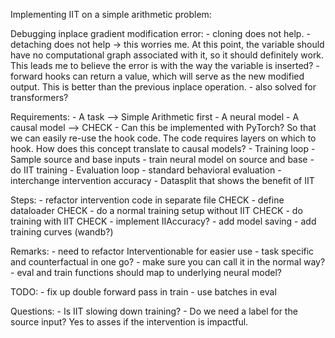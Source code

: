 Implementing IIT on a simple arithmetic problem:

Debugging inplace gradient modification error:
    - cloning does not help.
    - detaching does not help -> this worries me. At this point, the variable should have no computational graph associated with it, so it should definitely work. This leads me to believe the error is with the way the variable is inserted?
    - forward hooks can return a value, which will serve as the new modified output. This is better than the previous inplace operation.
    - also solved for transformers?

Requirements:
    - A task            --> Simple Arithmetic first
    - A neural model
    - A causal model    --> CHECK
        - Can this be implemented with PyTorch? So that we can easily re-use the hook code. The code requires layers on which to hook. How does this concept translate to causal models?
    - Training loop
        - Sample source and base inputs
        - train neural model on source and base
        - do IIT training
    - Evaluation loop
        - standard behavioral evaluation
        - interchange intervention accuracy
    - Datasplit that shows the benefit of IIT

Steps:
    - refactor intervention code in separate file CHECK
    - define dataloader CHECK
    - do a normal training setup without IIT CHECK
    - do training with IIT CHECK
    - implement IIAccuracy?
    - add model saving
    - add training curves (wandb?)

Remarks:
    - need to refactor Interventionable for easier use
        - task specific and counterfactual in one go?
        - make sure you can call it in the normal way?
        - eval and train functions should map to underlying neural model?


TODO:
    - fix up double forward pass in train
    - use batches in eval

Questions:
    - Is IIT slowing down training?
    - Do we need a label for the source input? Yes to asses if the intervention is impactful.
